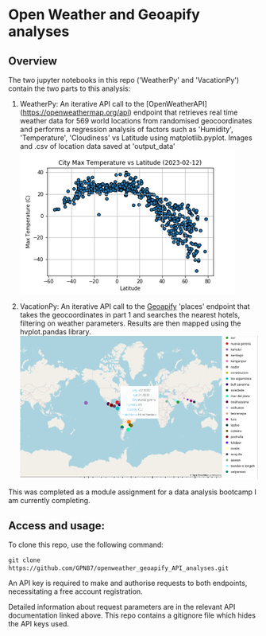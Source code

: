 # Open Weather and Geoapify analyses
## Overview
The two jupyter notebooks in this repo ('WeatherPy' and 'VacationPy') contain the two parts to this analysis:
1. WeatherPy: An iterative API call to the [OpenWeatherAPI] (https://openweathermap.org/api) endpoint that retrieves real time weather data for 569 world locations from randomised geocoordinates and performs a regression analysis of factors such as 'Humidity', 'Temperature', 'Cloudiness' vs Latitude using matplotlib.pyplot. Images and .csv of location data saved at 'output_data'
![max temp vs latitude](output_data/Fig1.png)

2. VacationPy: An iterative API call to the [Geoapify](https://apidocs.geoapify.com/) 'places' endpoint that takes the geocoordinates in part 1 and searches the nearest hotels, filtering on weather parameters. Results are then mapped using the hvplot.pandas library.
![mapped hotel locations](output_data/hvplot.png)

This was completed as a module assignment for a data analysis bootcamp I am currently completing.

## Access and usage:
To clone this repo, use the following command:
```
git clone https://github.com/GPN87/openweather_geoapify_API_analyses.git
```

An API key is required to make and authorise requests to both endpoints, necessitating a free account registration.

Detailed information about request parameters are in the relevant API documentation linked above. This repo contains a gitignore file which hides the API keys used.